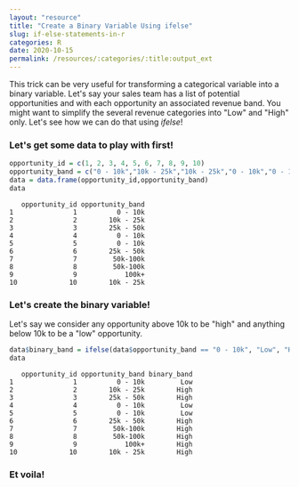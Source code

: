 ```yaml
---
layout: "resource"
title: "Create a Binary Variable Using ifelse"
slug: if-else-statements-in-r
categories: R
date: 2020-10-15
permalink: /resources/:categories/:title:output_ext
---
```


This trick can be very useful for transforming a categorical variable into a binary variable. Let's say your sales team has a list of potential opportunities and with each opportunity an associated revenue band. You might want to simplify the several revenue categories into "Low" and "High" only. Let's see how we can do that using _ifelse_!

### Let's get some data to play with first!
```r
opportunity_id = c(1, 2, 3, 4, 5, 6, 7, 8, 9, 10)
opportunity_band = c("0 - 10k","10k - 25k","10k - 25k","0 - 10k","0 - 10k","25k - 50k","25k+","25k+","25k+","10k - 25k")
data = data.frame(opportunity_id,opportunity_band)
data
```
```
   opportunity_id opportunity_band
1               1          0 - 10k
2               2        10k - 25k
3               3        25k - 50k
4               4          0 - 10k
5               5          0 - 10k
6               6        25k - 50k
7               7         50k-100k
8               8         50k-100k
9               9            100k+
10             10        10k - 25k
```
### Let's create the binary variable!

Let's say we consider any opportunity above 10k to be "high" and anything below 10k to be a "low" opportunity.
```r
data$binary_band = ifelse(data$opportunity_band == "0 - 10k", "Low", "High")
data
```
```
   opportunity_id opportunity_band binary_band
1               1          0 - 10k         Low
2               2        10k - 25k        High
3               3        25k - 50k        High
4               4          0 - 10k         Low
5               5          0 - 10k         Low
6               6        25k - 50k        High
7               7         50k-100k        High
8               8         50k-100k        High
9               9            100k+        High
10             10        10k - 25k        High
```
### Et voila!